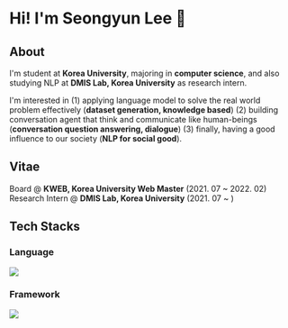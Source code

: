 # Hi! I'm Seongyun Lee 👋

## About
I'm student at **Korea University**, majoring in **computer science**, and also studying NLP at <b>DMIS Lab, Korea University</b> as research intern.<br>

I'm interested in (1) applying language model to solve the real world problem effectively (**dataset generation, knowledge based**) (2) building conversation agent that think and communicate like human-beings (**conversation question answering, dialogue**) (3) finally, having a good influence to our society (**NLP for social good**).  <br>

## Vitae
Board @ **KWEB, Korea University Web Master** (2021. 07 ~ 2022. 02)<br>
Research Intern @ **DMIS Lab, Korea University** (2021. 07 ~ )
## Tech Stacks
### Language
  <img src="https://img.shields.io/badge/Python-lightgrey?style=flat&logo=Python&logoColor=3776AB"/> 

### Framework
  <img src="https://img.shields.io/badge/PyTorch-lightgrey?style=flat&logo=PyTorch&logoColor=EE4C2C"/> 
